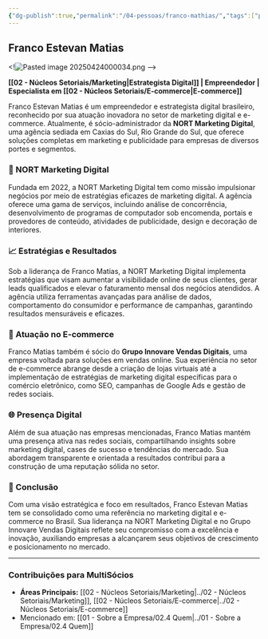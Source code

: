 ```yaml
---
{"dg-publish":true,"permalink":"/04-pessoas/franco-mathias/","tags":["person","profile","marketing","ecommerce","empreendedor"]}
---
```


## Franco Estevan Matias

<!![Pasted image 20250424000034.png](/img/user/Pasted%20image%2020250424000034.png) -->

**[[02 - Núcleos Setoriais/Marketing\|Estrategista Digital]] | Empreendedor | Especialista em [[02 - Núcleos Setoriais/E-commerce\|E-commerce]]**

Franco Estevan Matias é um empreendedor e estrategista digital brasileiro, reconhecido por sua atuação inovadora no setor de marketing digital e e-commerce. Atualmente, é sócio-administrador da **NORT Marketing Digital**, uma agência sediada em Caxias do Sul, Rio Grande do Sul, que oferece soluções completas em marketing e publicidade para empresas de diversos portes e segmentos.

### 🏢 NORT Marketing Digital

Fundada em 2022, a NORT Marketing Digital tem como missão impulsionar negócios por meio de estratégias eficazes de marketing digital. A agência oferece uma gama de serviços, incluindo análise de concorrência, desenvolvimento de programas de computador sob encomenda, portais e provedores de conteúdo, atividades de publicidade, design e decoração de interiores.

### 📈 Estratégias e Resultados

Sob a liderança de Franco Matias, a NORT Marketing Digital implementa estratégias que visam aumentar a visibilidade online de seus clientes, gerar leads qualificados e elevar o faturamento mensal dos negócios atendidos. A agência utiliza ferramentas avançadas para análise de dados, comportamento do consumidor e performance de campanhas, garantindo resultados mensuráveis e eficazes.

### 🛒 Atuação no E-commerce

Franco Matias também é sócio do **Grupo Innovare Vendas Digitais**, uma empresa voltada para soluções em vendas online. Sua experiência no setor de e-commerce abrange desde a criação de lojas virtuais até a implementação de estratégias de marketing digital específicas para o comércio eletrônico, como SEO, campanhas de Google Ads e gestão de redes sociais.

### 🌐 Presença Digital

Além de sua atuação nas empresas mencionadas, Franco Matias mantém uma presença ativa nas redes sociais, compartilhando insights sobre marketing digital, cases de sucesso e tendências do mercado. Sua abordagem transparente e orientada a resultados contribui para a construção de uma reputação sólida no setor.

### 📌 Conclusão

Com uma visão estratégica e foco em resultados, Franco Estevan Matias tem se consolidado como uma referência no marketing digital e e-commerce no Brasil. Sua liderança na NORT Marketing Digital e no Grupo Innovare Vendas Digitais reflete seu compromisso com a excelência e inovação, auxiliando empresas a alcançarem seus objetivos de crescimento e posicionamento no mercado.

---

### Contribuições para MultiSócios
*   **Áreas Principais:** [[02 - Núcleos Setoriais/Marketing\|../02 - Núcleos Setoriais/Marketing]], [[02 - Núcleos Setoriais/E-commerce\|../02 - Núcleos Setoriais/E-commerce]]
*   Mencionado em: [[01 - Sobre a Empresa/02.4 Quem\|../01 - Sobre a Empresa/02.4 Quem]]